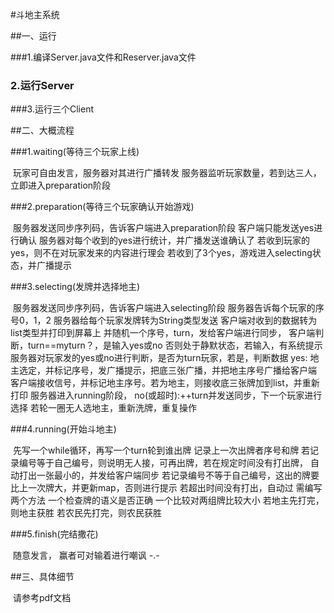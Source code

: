 #斗地主系统

##一、运行

###1.编译Server.java文件和Reserver.java文件

### 2.运行Server

###3.运行三个Client

##二、大概流程

###1.waiting(等待三个玩家上线)

​	玩家可自由发言，服务器对其进行广播转发
	服务器监听玩家数量，若到达三人，立即进入preparation阶段

###2.preparation(等待三个玩家确认开始游戏)

​	服务器发送同步序列码，告诉客户端进入preparation阶段
	客户端只能发送yes进行确认
	服务器对每个收到的yes进行统计，并广播发送谁确认了
	若收到玩家的yes，则不在对玩家发来的内容进行理会
	若收到了3个yes，游戏进入selecting状态，并广播提示

###3.selecting(发牌并选择地主)

​	服务器发送同步序列码，告诉客户端进入selecting阶段
	服务器告诉每个玩家的序号0，1，2
	服务器给每个玩家发牌转为String类型发送
	客户端对收到的数据转为list类型并打印到屏幕上
	并随机一个序号，turn，发给客户端进行同步，
	客户端判断，turn==myturn？，是输入yes或no
	否则处于静默状态，若输入，有系统提示
	服务器对玩家发的yes或no进行判断，是否为turn玩家，若是，判断数据
	yes: 地主选定，并标记序号，发广播提示，把底三张广播，并把地主序号广播给客户端
		  客户端接收信号，并标记地主序号。若为地主，则接收底三张牌加到list，并重新打印
		  服务器进入running阶段，
	no(或超时):++turn并发送同步，下一个玩家进行选择
	若轮一圈无人选地主，重新洗牌，重复操作

###4.running(开始斗地主)

​	先写一个while循环，再写一个turn轮到谁出牌
	记录上一次出牌者序号和牌
	若记录编号等于自己编号，则说明无人接，可再出牌，若在规定时间没有打出牌，
	自动打出一张最小的，并发给客户端同步
	若记录编号不等于自己编号，这出的牌要比上一次牌大，并更新map，否则进行提示
	若超出时间没有打出，自动过
	需编写两个方法
		一个检查牌的语义是否正确
		一个比较对两组牌比较大小
	若地主先打完，则地主获胜
	若农民先打完，则农民获胜

###5.finish(完结撒花)

​	随意发言，
	赢者可对输着进行嘲讽 -.-

##三、具体细节

​	请参考pdf文档